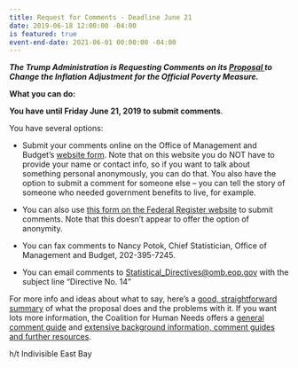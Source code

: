 ```yaml
---
title: Request for Comments - Deadline June 21
date: 2019-06-18 12:00:00 -04:00
is featured: true
event-end-date: 2021-06-01 00:00:00 -04:00
---
```


***The Trump Administration is Requesting Comments on its [Proposal ](https://www.federalregister.gov/documents/2019/05/07/2019-09106/request-for-comment-on-the-consumer-inflation-measures-produced-by-federal-statistical-agencies)to Change the Inflation Adjustment for the Official Poverty Measure.***

**What you can do:**

**You have until Friday June 21, 2019 to submit comments**.   

You have several options:  

* Submit your comments online on the Office of Management and Budget’s [website form](https://www.regulations.gov/comment?D=OMB-2019-0002-0001). Note that on this website you do NOT have to provide your name or contact info, so if you want to talk about something personal anonymously, you can do that. You also have the option to submit a comment for someone else – you can tell the story of someone who needed government benefits to live, for example.

* You can also use [this form on the Federal Register website](https://www.federalregister.gov/documents/2019/05/07/2019-09106/request-for-comment-on-the-consumer-inflation-measures-produced-by-federal-statistical-agencies#open-comment) to submit comments. Note that this doesn’t appear to offer the option of anonymity.

* You can fax comments to Nancy Potok, Chief Statistician, Office of Management and Budget, 202-395-7245.

* You can email comments to [Statistical_Directives@omb.eop.gov](mailto:Statistical_Directives@omb.eop.gov) with the subject line “Directive No. 14”

For more info and ideas about what to say, here’s a [good, straightforward summary](https://www.cbpp.org/research/poverty-and-inequality/faq-the-trump-administrations-proposal-to-lower-the-federal-poverty) of what the proposal does and the problems with it. If you want lots more information, the Coalition for Human Needs offers a [general comment guide](https://www.chn.org/wp-content/uploads/2019/05/Poverty-Measure-Points-for-Comments.pdf) and [extensive background information, comment guides and further resources](https://www.chn.org/proj/the-latest-plan-to-deny-assistance-shrinking-the-poverty-line/).

h/t Indivisible East Bay